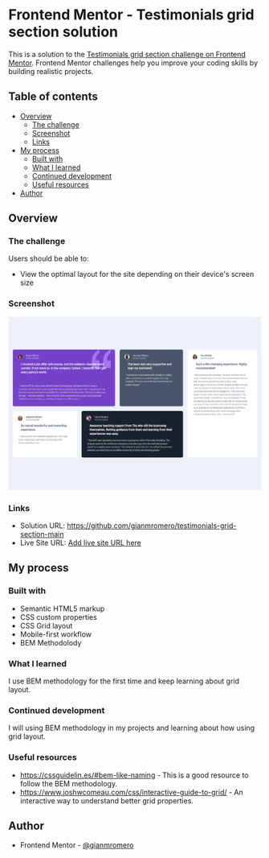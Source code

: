 # Frontend Mentor - Testimonials grid section solution

This is a solution to the [Testimonials grid section challenge on Frontend Mentor](https://www.frontendmentor.io/challenges/testimonials-grid-section-Nnw6J7Un7). Frontend Mentor challenges help you improve your coding skills by building realistic projects. 

## Table of contents

- [Overview](#overview)
  - [The challenge](#the-challenge)
  - [Screenshot](#screenshot)
  - [Links](#links)
- [My process](#my-process)
  - [Built with](#built-with)
  - [What I learned](#what-i-learned)
  - [Continued development](#continued-development)
  - [Useful resources](#useful-resources)
- [Author](#author)

## Overview

### The challenge

Users should be able to:

- View the optimal layout for the site depending on their device's screen size

### Screenshot

![](./screenshot.jpg)

### Links

- Solution URL: https://github.com/gianmromero/testimonials-grid-section-main
- Live Site URL: [Add live site URL here](https://your-live-site-url.com)

## My process

### Built with

- Semantic HTML5 markup
- CSS custom properties
- CSS Grid layout
- Mobile-first workflow
- BEM Methodolody

### What I learned

I use BEM methodology for the first time and keep learning about grid layout.


### Continued development

I will using BEM methodology in my projects and learning about how using grid layout.

### Useful resources

- https://cssguidelin.es/#bem-like-naming - This is a good resource to follow the BEM methodology.
- https://www.joshwcomeau.com/css/interactive-guide-to-grid/ - An interactive way to understand better grid properties.

## Author

- Frontend Mentor - [@gianmromero](https://www.frontendmentor.io/profile/gianmromero)

